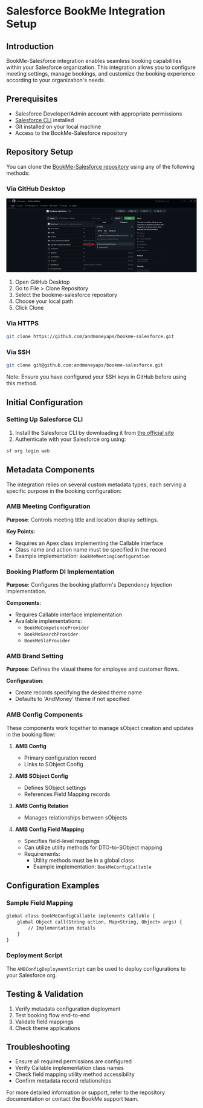 # Salesforce BookMe Integration Setup

## Introduction
BookMe-Salesforce integration enables seamless booking capabilities within your Salesforce organization. This integration allows you to configure meeting settings, manage bookings, and customize the booking experience according to your organization's needs.

## Prerequisites
- Salesforce Developer/Admin account with appropriate permissions
- [Salesforce CLI](https://developer.salesforce.com/tools/salesforcecli) installed
- Git installed on your local machine
- Access to the BookMe-Salesforce repository

## Repository Setup
You can clone the [BookMe-Salesforce repository](https://github.com/andmoneyaps/bookme-salesforce#) using any of the following methods:

### Via GitHub Desktop
![Cloning using github desktop](/assets/images/gh-desktop-clone.png)
1. Open GitHub Desktop
2. Go to File > Clone Repository
3. Select the bookme-salesforce repository
4. Choose your local path
5. Click Clone

### Via HTTPS
```bash
git clone https://github.com/andmoneyaps/bookme-salesforce.git
```

### Via SSH
```bash
git clone git@github.com:andmoneyaps/bookme-salesforce.git
```
Note: Ensure you have configured your SSH keys in GitHub before using this method.

## Initial Configuration

### Setting Up Salesforce CLI
1. Install the Salesforce CLI by downloading it from [the official site](https://developer.salesforce.com/tools/salesforcecli)
2. Authenticate with your Salesforce org using:
```bash
sf org login web
```

## Metadata Components
The integration relies on several custom metadata types, each serving a specific purpose in the booking configuration:

### AMB Meeting Configuration
**Purpose**: Controls meeting title and location display settings.

**Key Points**:
- Requires an Apex class implementing the Callable interface
- Class name and action name must be specified in the record
- Example implementation: `BookMeMeetingConfiguration`

### Booking Platform DI Implementation
**Purpose**: Configures the booking platform's Dependency Injection implementation.

**Components**:
- Requires Callable interface implementation
- Available implementations:
  - `BookMeCompetenceProvider`
  - `BookMeSearchProvider`
  - `BookMeSlaProvider`

### AMB Brand Setting
**Purpose**: Defines the visual theme for employee and customer flows.

**Configuration**:
- Create records specifying the desired theme name
- Defaults to 'AndMoney' theme if not specified

### AMB Config Components
These components work together to manage sObject creation and updates in the booking flow:

1. **AMB Config**
   - Primary configuration record
   - Links to SObject Config

2. **AMB SObject Config**
   - Defines SObject settings
   - References Field Mapping records

3. **AMB Config Relation**
   - Manages relationships between sObjects

4. **AMB Config Field Mapping**
   - Specifies field-level mappings
   - Can utilize utility methods for DTO-to-SObject mapping
   - Requirements:
     - Utility methods must be in a global class
     - Example implementation: `BookMeConfigCallable`

## Configuration Examples

### Sample Field Mapping
```apex
global class BookMeConfigCallable implements Callable {
    global Object call(String action, Map<String, Object> args) {
        // Implementation details
    }
}
```

### Deployment Script
The `AMBConfigDeploymentScript` can be used to deploy configurations to your Salesforce org.

## Testing & Validation
1. Verify metadata configuration deployment
2. Test booking flow end-to-end
3. Validate field mappings
4. Check theme applications

## Troubleshooting
- Ensure all required permissions are configured
- Verify Callable implementation class names
- Check field mapping utility method accessibility
- Confirm metadata record relationships

For more detailed information or support, refer to the repository documentation or contact the BookMe support team.
